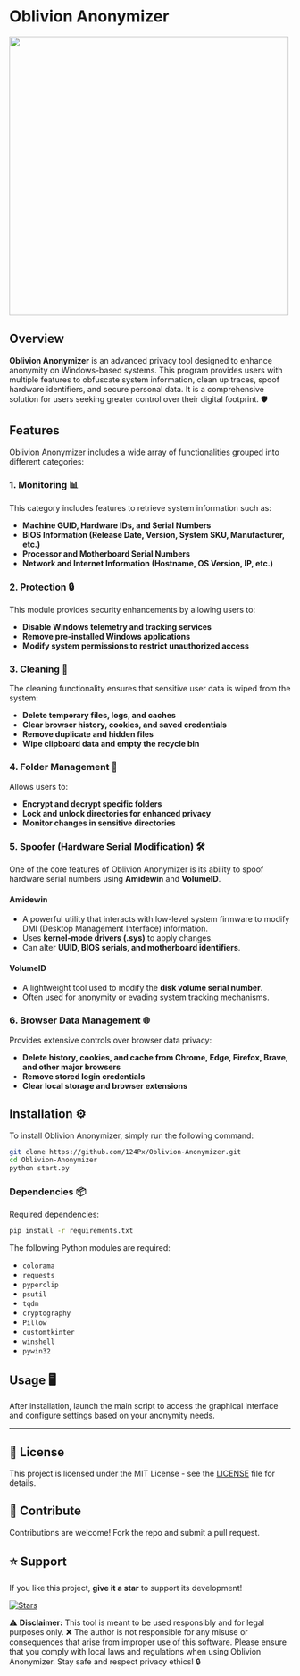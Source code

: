 # Oblivion Anonymizer

<img src="[https://cdn.discordapp.com/attachments/1334237294588330044/1339971061134921890/image.png?ex=67b0a8cc&is=67af574c&hm=088ab832f8a2d289d349fb6d6433397e0e0400959fab16136937f896c33416b0&](https://github.com/124Px/Oblivion-anonymizer/blob/main/Oblivion/Oblivion_Anonimizer/img/banner_oblivion.png?raw=true)" width="500" />

## Overview
**Oblivion Anonymizer** is an advanced privacy tool designed to enhance anonymity on Windows-based systems. This program provides users with multiple features to obfuscate system information, clean up traces, spoof hardware identifiers, and secure personal data. It is a comprehensive solution for users seeking greater control over their digital footprint. 🛡️

## Features
Oblivion Anonymizer includes a wide array of functionalities grouped into different categories:

### 1. Monitoring 📊
This category includes features to retrieve system information such as:
- **Machine GUID, Hardware IDs, and Serial Numbers**
- **BIOS Information (Release Date, Version, System SKU, Manufacturer, etc.)**
- **Processor and Motherboard Serial Numbers**
- **Network and Internet Information (Hostname, OS Version, IP, etc.)**

### 2. Protection 🔒
This module provides security enhancements by allowing users to:
- **Disable Windows telemetry and tracking services**
- **Remove pre-installed Windows applications**
- **Modify system permissions to restrict unauthorized access**

### 3. Cleaning 🧹
The cleaning functionality ensures that sensitive user data is wiped from the system:
- **Delete temporary files, logs, and caches**
- **Clear browser history, cookies, and saved credentials**
- **Remove duplicate and hidden files**
- **Wipe clipboard data and empty the recycle bin**

### 4. Folder Management 📂
Allows users to:
- **Encrypt and decrypt specific folders**
- **Lock and unlock directories for enhanced privacy**
- **Monitor changes in sensitive directories**

### 5. Spoofer (Hardware Serial Modification) 🛠️
One of the core features of Oblivion Anonymizer is its ability to spoof hardware serial numbers using **Amidewin** and **VolumeID**.

#### **Amidewin**
- A powerful utility that interacts with low-level system firmware to modify DMI (Desktop Management Interface) information.
- Uses **kernel-mode drivers (.sys)** to apply changes.
- Can alter **UUID, BIOS serials, and motherboard identifiers**.

#### **VolumeID**
- A lightweight tool used to modify the **disk volume serial number**.
- Often used for anonymity or evading system tracking mechanisms.

### 6. Browser Data Management 🌐
Provides extensive controls over browser data privacy:
- **Delete history, cookies, and cache from Chrome, Edge, Firefox, Brave, and other major browsers**
- **Remove stored login credentials**
- **Clear local storage and browser extensions**

## Installation ⚙️
To install Oblivion Anonymizer, simply run the following command:
```bash
git clone https://github.com/124Px/Oblivion-Anonymizer.git
cd Oblivion-Anonymizer
python start.py
```

### Dependencies 📦
Required dependencies:
```bash
pip install -r requirements.txt
```

The following Python modules are required:
- `colorama`
- `requests`
- `pyperclip`
- `psutil`
- `tqdm`
- `cryptography`
- `Pillow`
- `customtkinter`
- `winshell`
- `pywin32`

## Usage 🖥️
After installation, launch the main script to access the graphical interface and configure settings based on your anonymity needs.

---

## 📜 License
This project is licensed under the MIT License - see the [LICENSE](https://github.com/124Px/Oblivion-anonymizer/blob/main/LICENSE) file for details.

## 🤝 Contribute
Contributions are welcome! Fork the repo and submit a pull request.

## ⭐️ Support
If you like this project, **give it a star** to support its development!

[![Stars](https://img.shields.io/github/stars/124Px/Oblivion-anonymizer.svg?style=social)](https://github.com/124Px/Oblivion-anonymizer)

⚠ **Disclaimer:** This tool is meant to be used responsibly and for legal purposes only. ❌ The author is not responsible for any misuse or consequences that arise from improper use of this software. Please ensure that you comply with local laws and regulations when using Oblivion Anonymizer. Stay safe and respect privacy ethics! 🔒


